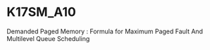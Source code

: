 # K17SM_A10
Demanded Paged Memory : Formula for Maximum Paged Fault  And Multilevel Queue Scheduling
